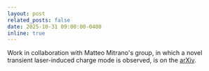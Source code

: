 ```yaml
---
layout: post
related_posts: false
date: 2025-10-31 09:00:00-0400
inline: true
---
```


Work in collaboration with Matteo Mitrano's group, in which a novel transient laser-induced charge mode is observed, is on the [arXiv](/preprints/#padma2025light). 